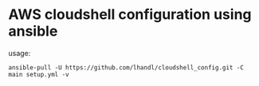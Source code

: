 # AWS cloudshell configuration using ansible

usage:
```
ansible-pull -U https://github.com/lhandl/cloudshell_config.git -C main setup.yml -v
```
